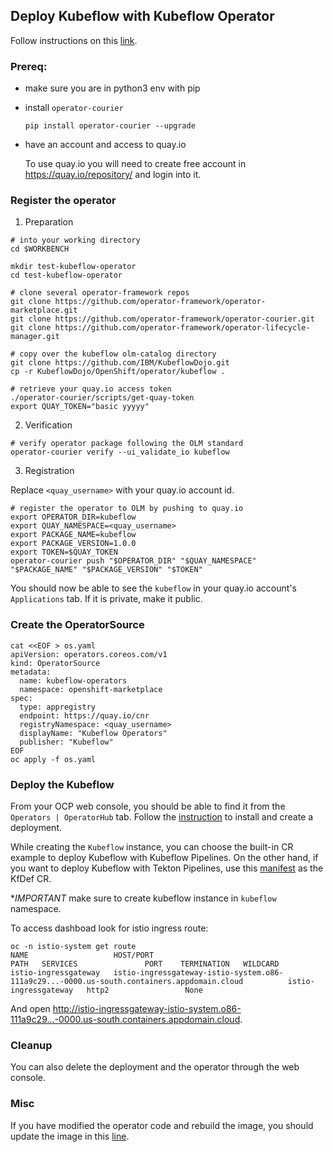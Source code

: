 ## Deploy Kubeflow with Kubeflow Operator

Follow instructions on this [link](https://github.com/operator-framework/community-operators/blob/master/docs/testing-operators.md).

### Prereq:

* make sure you are in python3 env with pip

* install `operator-courier`
  
  ```shell
  pip install operator-courier --upgrade
  ```

* have an account and access to quay.io

  To use quay.io you will need to create free account in https://quay.io/repository/ and login into it.

### Register the operator

1. Preparation

  ```shell
  # into your working directory
  cd $WORKBENCH

  mkdir test-kubeflow-operator
  cd test-kubeflow-operator

  # clone several operator-framework repos
  git clone https://github.com/operator-framework/operator-marketplace.git
  git clone https://github.com/operator-framework/operator-courier.git
  git clone https://github.com/operator-framework/operator-lifecycle-manager.git

  # copy over the kubeflow olm-catalog directory
  git clone https://github.com/IBM/KubeflowDojo.git
  cp -r KubeflowDojo/OpenShift/operator/kubeflow .

  # retrieve your quay.io access token
  ./operator-courier/scripts/get-quay-token
  export QUAY_TOKEN="basic yyyyy"
  ```

2. Verification

```shell
# verify operator package following the OLM standard
operator-courier verify --ui_validate_io kubeflow
```

3. Registration

Replace `<quay_username>` with your quay.io account id.

```shell
# register the operator to OLM by pushing to quay.io
export OPERATOR_DIR=kubeflow
export QUAY_NAMESPACE=<quay_username>
export PACKAGE_NAME=kubeflow
export PACKAGE_VERSION=1.0.0
export TOKEN=$QUAY_TOKEN
operator-courier push "$OPERATOR_DIR" "$QUAY_NAMESPACE" "$PACKAGE_NAME" "$PACKAGE_VERSION" "$TOKEN"
```

You should now be able to see the `kubeflow` in your quay.io account's `Applications` tab. If it is private, make it public.

### Create the OperatorSource

```shell
cat <<EOF > os.yaml
apiVersion: operators.coreos.com/v1
kind: OperatorSource
metadata:
  name: kubeflow-operators
  namespace: openshift-marketplace
spec:
  type: appregistry
  endpoint: https://quay.io/cnr
  registryNamespace: <quay_username>
  displayName: "Kubeflow Operators"
  publisher: "Kubeflow"
EOF
oc apply -f os.yaml
```

### Deploy the Kubeflow

From your OCP web console, you should be able to find it from the `Operators | OperatorHub` tab. Follow the [instruction](https://github.com/operator-framework/community-operators/blob/master/docs/testing-operators.md#testing-operator-deployment-on-openshift) to install and create a deployment.

While creating the `Kubeflow` instance, you can choose the built-in CR example to deploy Kubeflow with Kubeflow Pipelines. On the other hand, if you want to deploy Kubeflow with Tekton Pipelines, use this [manifest](../manifests/kfctl_tekton_openshift_minimal.v1.1.0.yaml) as the KfDef CR.

**IMPORTANT* make sure to create kubeflow instance in `kubeflow` namespace.

To access dashboad look for istio ingress route:

```shell
oc -n istio-system get route
NAME                   HOST/PORT                                                                                                         PATH   SERVICES               PORT    TERMINATION   WILDCARD
istio-ingressgateway   istio-ingressgateway-istio-system.o86-111a9c29...-0000.us-south.containers.appdomain.cloud          istio-ingressgateway   http2                 None
```

And open http://istio-ingressgateway-istio-system.o86-111a9c29...-0000.us-south.containers.appdomain.cloud.

### Cleanup

You can also delete the deployment and the operator through the web console.

### Misc

If you have modified the operator code and rebuild the image, you should update the image in this [line](https://github.com/adrian555/community-operators/blob/openshift/community-operators/kubeflow/1.0.0/kubeflow.v1.0.0.clusterserviceversion.yaml#L562).
